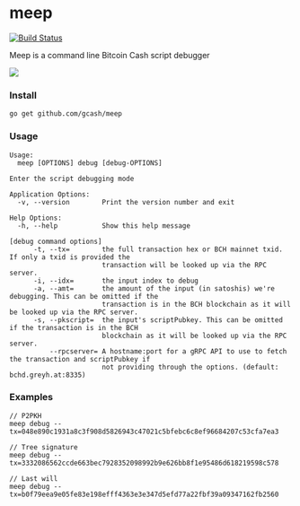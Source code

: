 # meep

[![Build Status](https://github.com/gcash/meep/actions/workflows/main.yml/badge.svg?branch=master)](https://github.com/gcash/meep/actions/workflows/main.yml)

Meep is a command line Bitcoin Cash script debugger

<img src="https://i.imgur.com/Xls1Km8.png">

### Install

```
go get github.com/gcash/meep
```

### Usage

```
Usage:
  meep [OPTIONS] debug [debug-OPTIONS]

Enter the script debugging mode

Application Options:
  -v, --version        Print the version number and exit

Help Options:
  -h, --help           Show this help message

[debug command options]
      -t, --tx=        the full transaction hex or BCH mainnet txid. If only a txid is provided the
                       transaction will be looked up via the RPC server.
      -i, --idx=       the input index to debug
      -a, --amt=       the amount of the input (in satoshis) we're debugging. This can be omitted if the
                       transaction is in the BCH blockchain as it will be looked up via the RPC server.
      -s, --pkscript=  the input's scriptPubkey. This can be omitted if the transaction is in the BCH
                       blockchain as it will be looked up via the RPC server.
          --rpcserver= A hostname:port for a gRPC API to use to fetch the transaction and scriptPubkey if
                       not providing through the options. (default: bchd.greyh.at:8335)

```

### Examples

```
// P2PKH
meep debug --tx=048e890c1931a8c3f908d5826943c47021c5bfebc6c8ef96684207c53cfa7ea3

// Tree signature
meep debug --tx=3332086562ccde663bec7928352098992b9e626bb8f1e95486d618219598c578

// Last will
meep debug --tx=b0f79eea9e05fe83e198efff4363e3e347d5efd77a22fbf39a09347162fb2560
```
